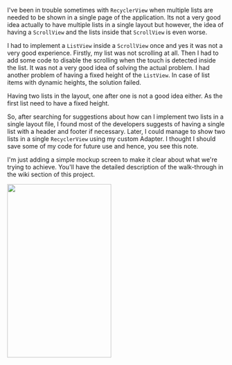 I've been in trouble sometimes with `RecyclerView` when multiple lists are needed to be shown in a single page of the application. Its not a very good idea actually to have multiple lists in a single layout but however, the idea of having a `ScrollView` and the lists inside that `ScrollView` is even worse.

I had to implement a `ListView` inside a `ScrollView` once and yes it was not a very good experience. Firstly, my list was not scrolling at all. Then I had to add some code to disable the scrolling when the touch is detected inside the list. It was not a very good idea of solving the actual problem. I had another problem of having a fixed height of the `ListView`. In case of list items with dynamic heights, the solution failed.

Having two lists in the layout, one after one is not a good idea either. As the first list need to have a fixed height.

So, after searching for suggestions about how can I implement two lists in a single layout file, I found most of the developers suggests of having a single list with a header and footer if necessary. Later, I could manage to show two lists in a single `RecyclerView` using my custom Adapter. I thought I should save some of my code for future use and hence, you see this note.

I'm just adding a simple mockup screen to make it clear about what we're trying to achieve. You'll have the detailed description of the walk-through in the wiki section of this project. 



<img src="https://raw.githubusercontent.com/comeondude/dynamic-recyclerview/master/screenshot.png" height="400" width="240">
